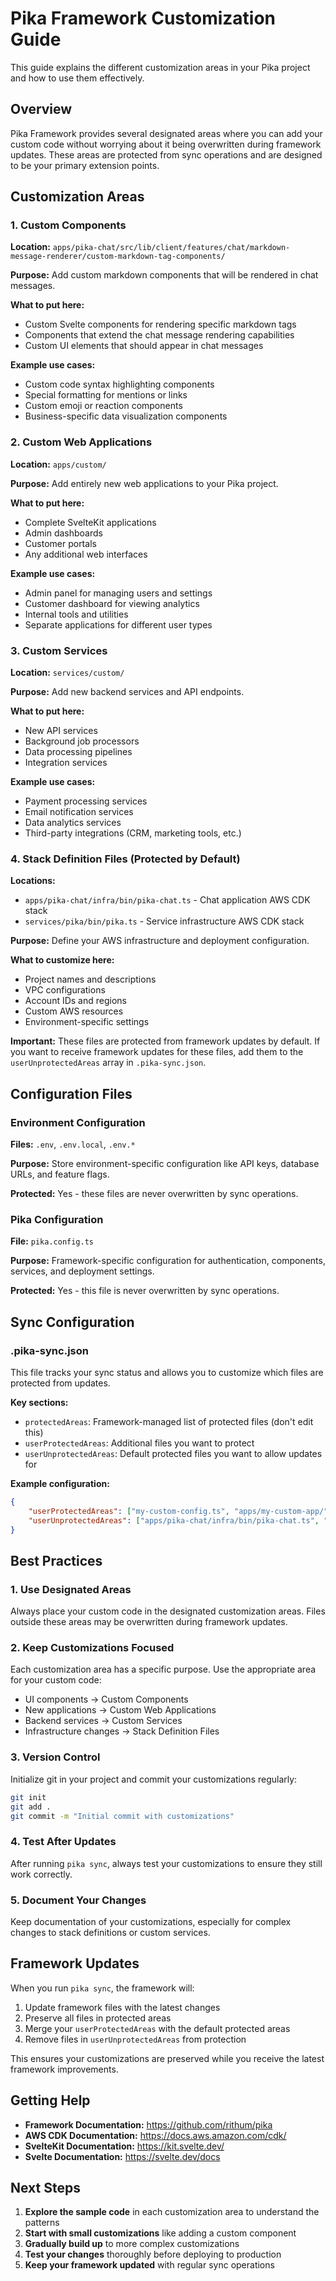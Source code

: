 # Pika Framework Customization Guide

This guide explains the different customization areas in your Pika project and how to use them effectively.

## Overview

Pika Framework provides several designated areas where you can add your custom code without worrying about it being overwritten during framework updates. These areas are protected from sync operations and are designed to be your primary extension points.

## Customization Areas

### 1. Custom Components

**Location:** `apps/pika-chat/src/lib/client/features/chat/markdown-message-renderer/custom-markdown-tag-components/`

**Purpose:** Add custom markdown components that will be rendered in chat messages.

**What to put here:**

- Custom Svelte components for rendering specific markdown tags
- Components that extend the chat message rendering capabilities
- Custom UI elements that should appear in chat messages

**Example use cases:**

- Custom code syntax highlighting components
- Special formatting for mentions or links
- Custom emoji or reaction components
- Business-specific data visualization components

### 2. Custom Web Applications

**Location:** `apps/custom/`

**Purpose:** Add entirely new web applications to your Pika project.

**What to put here:**

- Complete SvelteKit applications
- Admin dashboards
- Customer portals
- Any additional web interfaces

**Example use cases:**

- Admin panel for managing users and settings
- Customer dashboard for viewing analytics
- Internal tools and utilities
- Separate applications for different user types

### 3. Custom Services

**Location:** `services/custom/`

**Purpose:** Add new backend services and API endpoints.

**What to put here:**

- New API services
- Background job processors
- Data processing pipelines
- Integration services

**Example use cases:**

- Payment processing services
- Email notification services
- Data analytics services
- Third-party integrations (CRM, marketing tools, etc.)

### 4. Stack Definition Files (Protected by Default)

**Locations:**

- `apps/pika-chat/infra/bin/pika-chat.ts` - Chat application AWS CDK stack
- `services/pika/bin/pika.ts` - Service infrastructure AWS CDK stack

**Purpose:** Define your AWS infrastructure and deployment configuration.

**What to customize here:**

- Project names and descriptions
- VPC configurations
- Account IDs and regions
- Custom AWS resources
- Environment-specific settings

**Important:** These files are protected from framework updates by default. If you want to receive framework updates for these files, add them to the `userUnprotectedAreas` array in `.pika-sync.json`.

## Configuration Files

### Environment Configuration

**Files:** `.env`, `.env.local`, `.env.*`

**Purpose:** Store environment-specific configuration like API keys, database URLs, and feature flags.

**Protected:** Yes - these files are never overwritten by sync operations.

### Pika Configuration

**File:** `pika.config.ts`

**Purpose:** Framework-specific configuration for authentication, components, services, and deployment settings.

**Protected:** Yes - this file is never overwritten by sync operations.

## Sync Configuration

### .pika-sync.json

This file tracks your sync status and allows you to customize which files are protected from updates.

**Key sections:**

- `protectedAreas`: Framework-managed list of protected files (don't edit this)
- `userProtectedAreas`: Additional files you want to protect
- `userUnprotectedAreas`: Default protected files you want to allow updates for

**Example configuration:**

```json
{
    "userProtectedAreas": ["my-custom-config.ts", "apps/my-custom-app/"],
    "userUnprotectedAreas": ["apps/pika-chat/infra/bin/pika-chat.ts", "services/pika/bin/pika.ts"]
}
```

## Best Practices

### 1. Use Designated Areas

Always place your custom code in the designated customization areas. Files outside these areas may be overwritten during framework updates.

### 2. Keep Customizations Focused

Each customization area has a specific purpose. Use the appropriate area for your custom code:

- UI components → Custom Components
- New applications → Custom Web Applications
- Backend services → Custom Services
- Infrastructure changes → Stack Definition Files

### 3. Version Control

Initialize git in your project and commit your customizations regularly:

```bash
git init
git add .
git commit -m "Initial commit with customizations"
```

### 4. Test After Updates

After running `pika sync`, always test your customizations to ensure they still work correctly.

### 5. Document Your Changes

Keep documentation of your customizations, especially for complex changes to stack definitions or custom services.

## Framework Updates

When you run `pika sync`, the framework will:

1. Update framework files with the latest changes
2. Preserve all files in protected areas
3. Merge your `userProtectedAreas` with the default protected areas
4. Remove files in `userUnprotectedAreas` from protection

This ensures your customizations are preserved while you receive the latest framework improvements.

## Getting Help

- **Framework Documentation:** https://github.com/rithum/pika
- **AWS CDK Documentation:** https://docs.aws.amazon.com/cdk/
- **SvelteKit Documentation:** https://kit.svelte.dev/
- **Svelte Documentation:** https://svelte.dev/docs

## Next Steps

1. **Explore the sample code** in each customization area to understand the patterns
2. **Start with small customizations** like adding a custom component
3. **Gradually build up** to more complex customizations
4. **Test your changes** thoroughly before deploying to production
5. **Keep your framework updated** with regular sync operations
